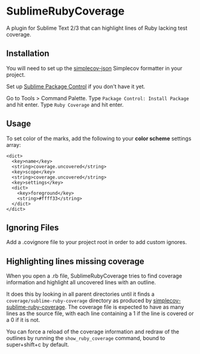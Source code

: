 SublimeRubyCoverage
====================

A plugin for Sublime Text 2/3 that can highlight lines of Ruby lacking test coverage.

Installation
------------

You will need to set up the [simplecov-json](https://github.com/vicentllongo/simplecov-json) Simplecov formatter in your project.

Set up [Sublime Package Control](http://wbond.net/sublime_packages/package_control) if you don't have it yet.

Go to Tools > Command Palette.
Type `Package Control: Install Package` and hit enter.
Type `Ruby Coverage` and hit enter.

Usage
-----

To set color of the marks, add the following to your **color scheme** settings array:

    <dict>
      <key>name</key>
      <string>coverage.uncovered</string>
      <key>scope</key>
      <string>coverage.uncovered</string>
      <key>settings</key>
      <dict>
        <key>foreground</key>
        <string>#ffff33</string>
      </dict>
    </dict>

Ignoring Files
--------------

Add a .covignore file to your project root in order to add custom ignores.

Highlighting lines missing coverage
-----------------------------------

When you open a .rb file,
SublimeRubyCoverage tries to find coverage information
and highlight all uncovered lines with an outline.

It does this by looking in all parent directories
until it finds a `coverage/sublime-ruby-coverage` directory as produced by [simplecov-sublime-ruby-coverage](http://github.com/integrum/simplecov-sublime-ruby-coverage).
The coverage file is expected to have as many lines as the source file, with each line containing a 1 if the line is covered or a 0 if it is not.

You can force a reload of the coverage information
and redraw of the outlines
by running the `show_ruby_coverage` command,
bound to super+shift+c by default.
